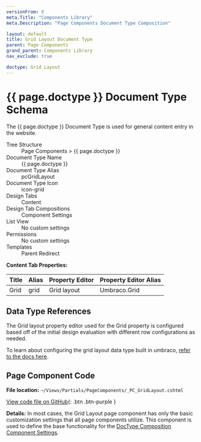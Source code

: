 ```yaml
---
versionFrom: 8
meta.Title: "Components Library"
meta.Description: "Page Components Document Type Composition"

layout: default
title: Grid Layout Document Type
parent: Page Components
grand_parent: Components Library
nav_exclude: true

doctype: Grid Layout
---
```


# {{ page.doctype }} Document Type Schema

The {{ page.doctype }} Document Type is used for general content entry in the website. 

<dl>
    <dt>Tree Structure</dt> <dd>Page Components > {{ page.doctype }}</dd>
    <dt>Document Type Name</dt> <dd>{{ page.doctype }}</dd>
    <dt>Document Type Alias</dt> <dd>pcGridLayout</dd>
    <dt>Document Type Icon</dt> <dd>icon-grid</dd>
    <dt>Design Tabs</dt> <dd>Content</dd>
    <dt>Design Tab Compositions</dt> <dd>Component Settings</dd>
    <dt>List View</dt> <dd>No custom settings</dd>
    <dt>Permissions</dt> <dd>No custom settings</dd>
    <dt>Templates</dt> <dd>Parent Redirect</dd>
</dl>

**Content Tab Properties:**

| Title | Alias | Property Editor | Property Editor Alias |
|-------|-------|---------------|-------------|
| Grid | grid | Grid layout | Umbraco.Grid |

## Data Type References

The Grid layout property editor used for the Grid property is configured based off of the initial design evaluation with different row configurations as needed.

To learn about configuring the grid layout data type built in umbraco, [refer to the docs here](https://our.umbraco.com/documentation/getting-started/backoffice/property-editors/built-in-property-editors/grid-layout/Configuring-The-Grid-Layout-Datatype).

## Page Component Code

**File location:** `~/Views/Partials/PageComponents/_PC_GridLayout.cshtml`

[View code file on GitHub](https://github.com/bkclerke/MyUmbDocs/blob/master/Components-Library/v8/files/Views/Partials/PageComponents/_PC_GridLayout.cshtml){: .btn .btn-purple }

**Details:**
In most cases, the Grid Layout page component has only the basic customization settings that all page components utilize. This component is used to define the base functionality for the [DocType Composition Component Settings](/Starterkit-Package/Doctype-Comp-Settings-Schema.md).